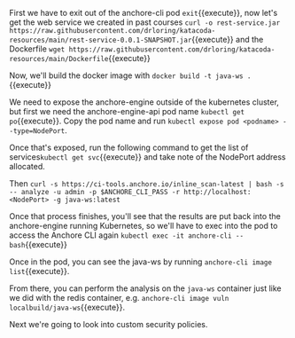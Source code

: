 First we have to exit out of the anchore-cli pod `exit`{{execute}}, now let's get the web service we created in past courses `curl -o rest-service.jar https://raw.githubusercontent.com/drloring/katacoda-resources/main/rest-service-0.0.1-SNAPSHOT.jar`{{execute}} and the Dockerfile `wget https://raw.githubusercontent.com/drloring/katacoda-resources/main/Dockerfile`{{execute}}

Now, we'll build the docker image with `docker build -t java-ws .`{{execute}}

We need to expose the anchore-engine outside of the kubernetes cluster, but first we need the anchore-engine-api pod name `kubectl get po`{{execute}}.  Copy the pod name and run `kubectl expose pod <podname> --type=NodePort`.

Once that's exposed, run the following command to get the list of services`kubectl get svc`{{execute}} and take note of the NodePort address allocated.

Then  `curl -s https://ci-tools.anchore.io/inline_scan-latest | bash -s -- analyze -u admin -p $ANCHORE_CLI_PASS -r http://localhost:<NodePort> -g java-ws:latest`

Once that process finishes, you'll see that the results are put back into the anchore-engine running Kubernetes, so we'll have to exec into the pod to access the Anchore CLI again `kubectl exec -it anchore-cli -- bash`{{execute}}

Once in the pod, you can see the java-ws by running `anchore-cli image list`{{execute}}.

From there, you can perform the analysis on the `java-ws` container just like we did with the redis container, e.g. `anchore-cli image vuln localbuild/java-ws`{{execute}}.

Next we're going to look into custom security policies.


